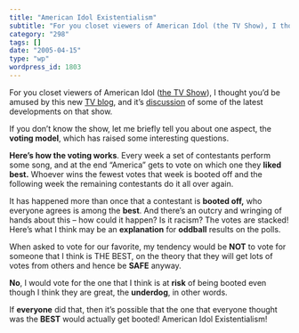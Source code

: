 ```yaml
---
title: "American Idol Existentialism"
subtitle: "For you closet viewers of American Idol (the TV Show), I thought you’d be a..."
category: "298"
tags: []
date: "2005-04-15"
type: "wp"
wordpress_id: 1803
---
```

For you closet viewers of American Idol ([the TV Show](http://idolonfox.com/)), I thought you’d be amused by this new [TV blog](http://www.tvsquad.com/), and it’s [discussion](http://www.tvsquad.com/2005/04/13/american-idol-i-finally-had-to-vote) of some of the latest developments on that show.

If you don’t know the show, let me briefly tell you about one aspect, the **voting model**, which has raised some interesting questions. 

**Here’s how the voting works**. Every week a set of contestants perform some song, and at the end “America” gets to vote on which one they **liked best.** Whoever wins the fewest votes that week is booted off and the following week the remaining contestants do it all over again.

It has happened more than once that a contestant is **booted off,** who everyone agrees is among the **best**. And there’s an outcry and wringing of hands about this – how could it happen? Is it racism? The votes are stacked! Here’s what I think may be an **explanation** for **oddball** results on the polls. 

When asked to vote for our favorite, my tendency would be **NOT** to vote for someone that I think is THE BEST, on the theory that they will get lots of votes from others and hence be **SAFE** anyway.

**No**, I would vote for the one that I think is at **risk** of being booted even though I think they are great, the **underdog**, in other words. 

If **everyone** did that, then it’s possible that the one that everyone thought was the **BEST** would actually get booted! American Idol Existentialism!